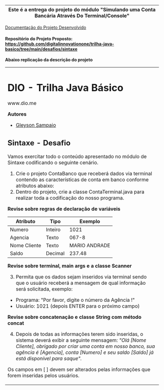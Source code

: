 
 
 **Este é a entrega do projeto do módulo "Simulando uma Conta Bancária Através Do Terminal/Console"**  | 
 --- |
 
 <a href="https://evertonsmoraes.github.io/projeto-simulador-conta-bancaria-terminal/" target="_blank">Documentação do Projeto Desenvolvido</a>
 #### Repositório do Projeto Proposto: <a href="https://github.com/digitalinnovationone/trilha-java-basico/tree/main/desafios/sintaxe" target="_blank">https://github.com/digitalinnovationone/trilha-java-basico/tree/main/desafios/sintaxe</a>

**Abaixo replicação da descrição do projeto**
<table>
  <tr><td>
<h1> DIO - Trilha Java Básico</h1>
www.dio.me

**Autores**
* <a href="https://github.com/glysns" target="_blank">Gleyson Sampaio</a></li>

## Sintaxe - Desafio
Vamos exercitar todo o conteúdo apresentado no módulo de Sintaxe codificando o seguinte cenário.

1. Crie o projeto ContaBanco que receberá dados via terminal contendo as características de conta em banco conforme atributos abaixo:
2. Dentro do projeto, crie a classe ContaTerminal.java para realizar toda a codificação do nosso programa.


**Revise sobre regras de declaração de variáveis**

Atributo    | Tipo      | Exemplo
------------|-----------|--------
Numero	    |Inteiro    |1021
Agencia     |Texto      |067-8
Nome Cliente|Texto	    |MARIO ANDRADE
Saldo       |Decimal    |237.48

**Revise sobre terminal, main args e a classe Scanner**

3. Permita que os dados sejam inseridos via terminal sendo que o usuário receberá a mensagem de qual informação será solicitada, exemplo:
* Programa: "Por favor, digite o número da Agência !"
* Usuário: 1021 (depois ENTER para o próximo campo)

**Revise sobre concatenação e classe String com método concat**

4. Depois de todas as informações terem sido inseridas, o sistema deverá exibir a seguinte mensagem:
*"Olá [Nome Cliente], obrigado por criar uma conta em nosso banco, sua agência é [Agencia], conta [Numero] e seu saldo [Saldo] já está disponível para saque".*

Os campos em [ ] devem ser alterados pelas informações que forem inseridas pelos usuários.
</td></tr>
</table>
